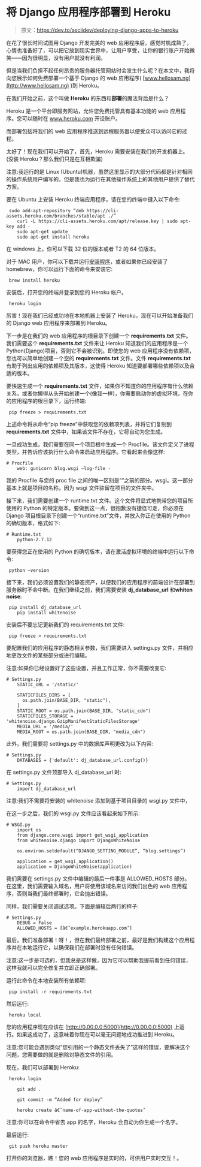 # 将 Django 应用程序部署到 Heroku

> 原文：<https://dev.to/asciidev/deploying-django-apps-to-heroku>

在花了很长时间试图用 Django 开发完美的 web 应用程序后，感觉时机成熟了，心情也准备好了，可以把它放到现实世界中，让用户享受，让你的银行账户开始微笑——因为很明显，没有用户就没有利润。

但是当我们负担不起任何昂贵的服务器托管网站时会发生什么呢？在本文中，我将向您展示如何免费部署一个基于 Django 的 web 应用程序( [www.hellosam.ng](http://www.hellosam.ng) )到 Heroku。

在我们开始之前，这个叫做 **Heroku** 的东西和**部署**的魔法背后是什么？

Heroku 是一个平台即服务网站，允许您免费托管具有基本功能的 web 应用程序。您可以随时在 www.heroku.com 开设账户。

而部署包括将我们的 web 应用程序推送到远程服务器以便受众可以访问它的过程。

太好了！现在我们可以开始了，首先，Heroku 需要安装在我们的开发机器上。(没装 Heroku？那么我们只是在互相欺骗)

注意:我运行的是 Linux (Ubuntu)机器，虽然这里显示的大部分代码都是针对相同的操作系统用户编写的，但是我也为运行在其他操作系统上的其他用户提供了替代方案。

要在 Ubuntu 上安装 Heroku 终端应用程序，请在您的终端中键入以下命令:

```
 sudo add-apt-repository “deb https://cli-assets.heroku.com/branches/stable/apt ./”
    curl -L https://cli-assets.heroku.com/apt/release.key | sudo apt-key add -
    sudo apt-get update
    sudo apt-get install heroku 
```

在 windows 上，你可以下载 32 位的版本或者 T2 的 64 位版本。

对于 MAC 用户，你可以下载并运行[安装程序](https://cli-assets.heroku.com/branches/stable/heroku-osx.pkg)，或者如果你已经安装了 homebrew，你可以运行下面的命令来安装它:

```
 brew install heroku 
```

安装后，打开您的终端并登录到您的 Heroku 帐户。

```
 heroku login 
```

厉害！现在我们已经成功地在本地机器上安装了 Heroku，现在可以开始准备我们的 Django web 应用程序来部署到 Heroku。

下一步是在我们的 web 应用程序的根目录下创建一个 **requirements.txt** 文件。我们需要这个 **requirements.txt** 文件来让 Heroku 知道我们的应用程序是一个 Python(Django)项目，否则它不会被识别。即使您的 web 应用程序没有依赖项，您也可以简单地创建一个空的 **requirements.txt** 文件。文件 **requirements.txt** 有助于列出应用的依赖项及其版本，这使得 Heroku 知道要部署哪些依赖项以及合适的版本。

要快速生成一个 **requirements.txt** 文件，如果你不知道你的应用程序有什么依赖关系，或者你懒得从头开始创建一个(像我一样)，你需要启动你的虚拟环境，在你的应用程序的根目录下，运行终端:

```
 pip freeze > requirements.txt 
```

上述命令将从命令“pip freeze”中获取您的依赖项列表，并将它们复制到 **requirements.txt** 文件中，如果该文件不存在，它将自动为您生成。

一旦成功生成，我们需要在同一个项目根中生成一个 Procfile。该文件定义了进程类型，并告诉应该执行什么命令来启动应用程序。它看起来会像这样:

```
# Procfile
    web: gunicorn blog.wsgi –log-file - 
```

我的 Procfile 与您的 proc file 之间的唯一区别是“”之前的部分。wsgi。这一部分基本上就是项目的名称，因为 wsgi 文件驻留在项目的文件夹中。

接下来，我们需要创建一个 runtime.txt 文件。这个文件将显式地携带您的项目所使用的 Python 的特定版本。要做到这一点，很抱歉没有捷径可走，你必须在 Django 项目根目录下创建一个“runtime.txt”文件，并放入你正在使用的 Python 的确切版本，格式如下:

```
# Runtime.txt
    python-2.7.12 
```

要获得您正在使用的 Python 的确切版本，请在激活虚拟环境的终端中运行以下命令:

```
 python –version 
```

接下来，我们必须设置我们的静态资产，以便我们的应用程序的前端设计在部署到服务器时不会中断。在我们继续之前，我们需要安装 **dj_database_url** 和**whiten noise**:

```
 pip install dj_database_url
    pip install whitenoise 
```

安装后不要忘记更新我们的 requirements.txt 文件:

```
 pip freeze > requirements.txt 
```

要配置我们的应用程序的静态相关参数，我们需要进入 settings.py 文件，并相应地更改文件的某些部分或进行编辑。

注意:如果你已经设置好了这些设置，并且工作正常，你不需要改变它:

```
# Settings.py
    STATIC_URL = '/static/'

    STATICFILES_DIRS = [
      os.path.join(BASE_DIR, "static"),
    ]
    STATIC_ROOT = os.path.join(BASE_DIR, "static_cdn")
    STATICFILES_STORAGE = 'whitenoise.django.GzipManifestStaticFilesStorage'
    MEDIA_URL = '/media/'
    MEDIA_ROOT = os.path.join(BASE_DIR, "media_cdn") 
```

此外，我们需要将 settings.py 中的数据库声明更改为以下内容:

```
# Settings.py
    DATABASES = {'default': dj_database_url.config()} 
```

在 settings.py 文件顶部导入 dj_database_url 时:

```
# Settings.py
    import dj_database_url 
```

注意:我们不需要将安装的 whitenoise 添加到基于项目目录的 wsgi.py 文件中，

在这一步之后，我们的 wsgi.py 文件应该看起来如下所示:

```
# WSGI.py
    import os
    from django.core.wsgi import get_wsgi_application
    from whitenoise.django import DjangoWhiteNoise

    os.environ.setdefault(“DJANGO_SETTING_MODULE”, “blog.settings”)

    application = get_wsgi_application()
    application = DjangoWhiteNoise(application) 
```

我们需要在 settings.py 文件中编辑的最后一件事是 ALLOWED_HOSTS 部分。在这里，我们需要输入域名，用户将使用该域名来访问我们出色的 web 应用程序，否则当我们最终部署时，它会抛出错误。

同样，我们需要关闭调试选项。下面是编辑后两行的样子:

```
# Settings.py
    DEBUG = False
    ALLOWED_HOSTS = [â€˜example.herokuapp.com’] 
```

最后，我们准备部署！呀！，但在我们最终部署之前，最好是我们构建这个应用程序并在本地运行它，以确保我们在部署时没有任何错误。

注意:这一步是可选的，但我总是这样做，因为它可以帮助我提前看到任何错误，这样我就可以完全修复并立即正确部署。

运行此命令在本地安装所有依赖项:

```
 pip install -r requirements.txt 
```

然后运行:

```
 heroku local 
```

您的应用程序现在应该在 [http://0.00.0.0:5000](http://0.00.0.0:5000) 上运行。如果这成功了，这意味着你现在可以毫无问题地成功推进到 Heroku。

注意:您可能会遇到类似“您引用的一个静态文件丢失了”这样的错误，要解决这个问题，您需要做的就是删除对静态文件的引用。

现在，我们可以部署到 Heroku:

```
 heroku login

    git add .

    git commit -m “Added for deploy”

    heroku create â€˜name-of-app-without-the-quotes’ 
```

注意:你可以在命令中省去 app 的名字，Heroku 会自动为你生成一个名字。

最后运行:

```
 git push heroku master 
```

打开你的浏览器，瞧！您的 web 应用程序是实时的，可供用户实时交互！。